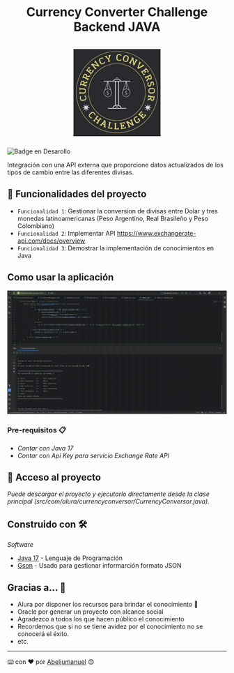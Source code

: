 <div align="center">
  <h1 align="center">
    Currency Converter Challenge Backend JAVA </em>
    <br>
    <br>
    <img src="img/CurrencyConversorImageLogo.png" alt="drawing" width="200" align=auto/>
  </h1>
</div>

![Badge en Desarollo](https://img.shields.io/badge/STATUS-EN%20DESAROLLO-green)

Integración con una API externa que proporcione datos actualizados de los tipos de cambio entre las diferentes divisas.

## 🔧 Funcionalidades del proyecto

- `Funcionalidad 1`: Gestionar la conversion de divisas entre Dolar y tres monedas latinoamericanas (Peso Argentino, Real Brasileño y Peso Colombiano)
- `Funcionalidad 2`: Implementar API https://www.exchangerate-api.com/docs/overview
- `Funcionalidad 3`: Demostrar la implementación de conocimientos en Java

## Como usar la aplicación
![HowToUseIt.gif](img%2FHowToUseIt.gif)

### Pre-requisitos 📋
- _Contar con Java 17_
- _Contar con Api Key para servicio Exchange Rate API_

## 📁 Acceso al proyecto
_Puede descargar el proyecto y ejecutarlo directamente desde la clase principal (src/com/alura/currencyconversor/CurrencyConversor.java)._

## Construido con 🛠️

_Software_

* [Java 17](https://www.oracle.com/java/technologies/javase/jdk17-archive-downloads.html) - Lenguaje de Programación
* [Gson](https://mvnrepository.com/artifact/com.google.code.gson/gson) - Usado para gestionar informarción formato JSON

## Gracias a... 🎁

* Alura por disponer los recursos para brindar el conocimiento 📢
* Oracle por generar un proyecto con alcance social
* Agradezco a todos los que hacen público el conocimiento
* Recordemos que si no se tiene avidez por el conocimiento no se conocerá el éxito.
* etc.


---
⌨️ con ❤️ por [Abeljumanuel](https://github.com/Abeljumanuel) 😊
